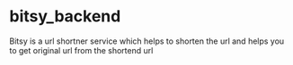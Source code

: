 # bitsy_backend
Bitsy is a url shortner service which helps to shorten the url and helps you to get original url from the shortend url

